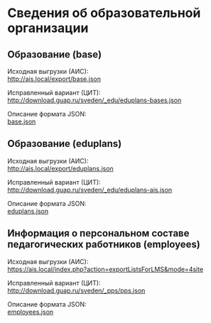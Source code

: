 # Сведения об образовательной организации


## Образование (base)

Исходная выгрузки (АИС):  
http://ais.local/export/base.json

Исправленный вариант (ЦИТ):  
http://download.guap.ru/sveden/_edu/eduplans-bases.json

Описание формата JSON:  
[base.json](base.json)


## Образование (eduplans)

Исходная выгрузки (АИС):  
http://ais.local/export/eduplans.json

Исправленный вариант (ЦИТ):  
http://download.guap.ru/sveden/_edu/eduplans-ais.json

Описание формата JSON:  
[eduplans.json](eduplans.json)


## Информация о персональном составе педагогических работников (employees)

Исходная выгрузки (АИС):  
https://ais.local/index.php?action=exportListsForLMS&mode=4site

Исправленный вариант (ЦИТ):  
http://download.guap.ru/sveden/_pps/pps.json

Описание формата JSON:  
[employees.json](employees.json)
